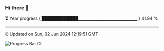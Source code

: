 ### Hi there 👋

⏳ Year progress { ████████████▁▁▁▁▁▁▁▁▁▁▁▁▁▁▁▁▁▁ } 41.94 %

---

⏰ Updated on Sun, 02 Jun 2024 12:19:51 GMT

![Progress Bar CI](https://github.com/liununu/liununu/workflows/Progress%20Bar%20CI/badge.svg)
